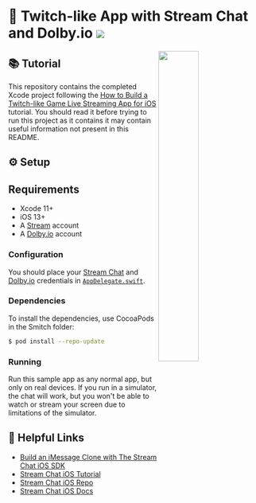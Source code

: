# 💬 Twitch-like App with Stream Chat and Dolby.io  [![](https://img.shields.io/twitter/url?url=https%3A%2F%2Fgithub.com%2FGetStream%2Ftwitch-example-ios)](https://twitter.com/intent/tweet?text=Want%20to%20build%20an%20app%20similar%20to%20Twitch%20for%20iOS%3F%20Learn%20how%3A&url=https%3A%2F%2Fgithub.com%2FGetStream%2Ftwitch-example-ios)

<img align="right" src="https://dev-to-uploads.s3.amazonaws.com/i/to6nmnsnlftjtel0045d.gif" width="40%" />

## 📚 Tutorial

This repository contains the completed Xcode project following the [How to Build a Twitch-like Game Live Streaming App for iOS](https://getstream.io/blog/stream-dolby-game-livestreaming-tutorial/) tutorial. You should read it before trying to run this project as it contains it may contain useful information not present in this README.

## ⚙️ Setup

## Requirements
- Xcode 11+
- iOS 13+
- A [Stream](https://getstream.io/accounts/signup/) account
- A [Dolby.io](https://dolby.io/organizations/register) account

### Configuration

You should place your [Stream Chat](https://getstream.io/chat) and [Dolby.io](https://dolby.io) credentials in [`AppDelegate.swift`](Smitch/Smitch/AppDelegate.swift#L18-#L23).

### Dependencies

To install the dependencies, use CocoaPods in the Smitch folder:

```bash
$ pod install --repo-update
```

### Running

Run this sample app as any normal app, but only on real devices. If you run in a simulator, the chat will work, but you won't be able to watch or stream your screen due to limitations of the simulator.

## 🔗 Helpful Links

- [Build an iMessage Clone with The Stream Chat iOS SDK](https://getstream.io/blog/build-imessage-clone/)
- [Stream Chat iOS Tutorial](https://getstream.io/tutorials/ios-chat/)
- [Stream Chat iOS Repo](https://github.com/GetStream/stream-chat-swift)
- [Stream Chat iOS Docs](http://getstream.io/chat/docs?language=swift)
